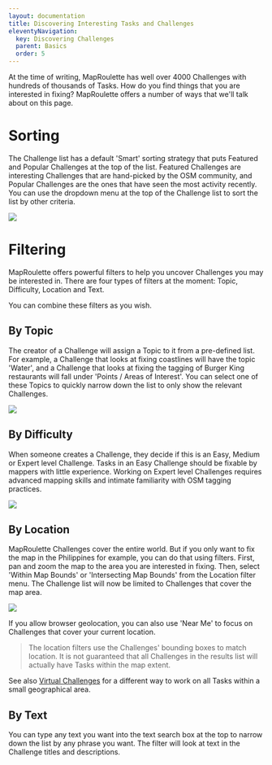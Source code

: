 ```yaml
---
layout: documentation
title: Discovering Interesting Tasks and Challenges
eleventyNavigation:
  key: Discovering Challenges
  parent: Basics
  order: 5
---
```


At the time of writing, MapRoulette has well over 4000 Challenges with hundreds of thousands of Tasks. How do you find things that you are interested in fixing? MapRoulette offers a number of ways that we'll talk about on this page.

# Sorting

The Challenge list has a default 'Smart' sorting strategy that puts Featured and Popular Challenges at the top of the list. Featured Challenges are interesting Challenges that are hand-picked by the OSM community, and Popular Challenges are the ones that have seen the most activity recently. You can use the dropdown menu at the top of the Challenge list to sort the list by other criteria.

![](https://user-images.githubusercontent.com/120452/66229373-37c93f80-e6d1-11e9-9ea7-fa3b825cf417.png)

# Filtering

MapRoulette offers powerful filters to help you uncover Challenges you may be interested in. There are four types of filters at the moment: Topic, Difficulty, Location and Text.

You can combine these filters as you wish.

## By Topic

The creator of a Challenge will assign a Topic to it from a pre-defined list. For example, a Challenge that looks at fixing coastlines will have the topic 'Water', and a Challenge that looks at fixing the tagging of Burger King restaurants will fall under 'Points / Areas of Interest'. You can select one of these Topics to quickly narrow down the list to only show the relevant Challenges.

![](https://user-images.githubusercontent.com/120452/66229525-8a0a6080-e6d1-11e9-8f0c-539135bd0c4a.png)

## By Difficulty

When someone creates a Challenge, they decide if this is an Easy, Medium or Expert level Challenge. Tasks in an Easy Challenge should be fixable by mappers with little experience. Working on Expert level Challenges requires advanced mapping skills and intimate familiarity with OSM tagging practices.

![](https://user-images.githubusercontent.com/120452/66229985-a65acd00-e6d2-11e9-9401-7b60d6c4064d.png)

## By Location

MapRoulette Challenges cover the entire world. But if you only want to fix the map in the Philippines for example, you can do that using filters. First, pan and zoom the map to the area you are interested in fixing. Then, select 'Within Map Bounds' or 'Intersecting Map Bounds' from the Location filter menu. The Challenge list will now be limited to Challenges that cover the map area.

![](https://user-images.githubusercontent.com/120452/66230361-88419c80-e6d3-11e9-8062-befe916d9e6e.png)

If you allow browser geolocation, you can also use 'Near Me' to focus on Challenges that cover your current location.

> The location filters use the Challenges' bounding boxes to match location. It is not guaranteed that all Challenges in the results list will actually have Tasks within the map extent.

See also [Virtual Challenges](https://github.com/osmlab/maproulette3/wiki/Virtual-Challenges) for a different way to work on all Tasks within a small geographical area.

## By Text

You can type any text you want into the text search box at the top to narrow down the list by any phrase you want. The filter will look at text in the Challenge titles and descriptions.
